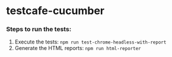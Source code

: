 # testcafe-cucumber

### Steps to run the tests: 

1. Execute the tests: `npm run test-chrome-headless-with-report`
2. Generate the HTML reports: `npm run html-reporter`